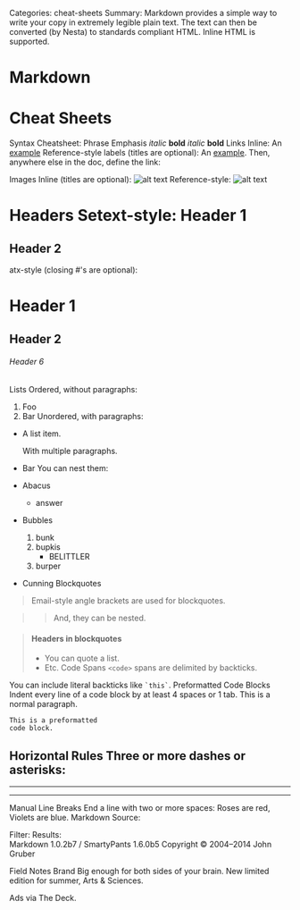 Categories: cheat-sheets
Summary: Markdown provides a simple way to write your copy in extremely legible plain text. The text can then be converted (by Nesta) to standards compliant HTML. Inline HTML is supported.

# Markdown

# Cheat Sheets

Syntax Cheatsheet:
Phrase Emphasis
*italic*   **bold**
_italic_   __bold__
Links
Inline:
An [example](http://url.com/ "Title")
Reference-style labels (titles are optional):
An [example][id]. Then, anywhere
else in the doc, define the link:

  [id]: http://example.com/  "Title"
Images
Inline (titles are optional):
![alt text](/path/img.jpg "Title")
Reference-style:
![alt text][id]

[id]: /url/to/img.jpg "Title"
Headers
Setext-style:
Header 1
========

Header 2
--------
atx-style (closing #'s are optional):
# Header 1 #

## Header 2 ##

###### Header 6
Lists
Ordered, without paragraphs:
1.  Foo
2.  Bar
Unordered, with paragraphs:
*   A list item.

    With multiple paragraphs.

*   Bar
You can nest them:
*   Abacus
    * answer
*   Bubbles
    1.  bunk
    2.  bupkis
        * BELITTLER
    3. burper
*   Cunning
Blockquotes
> Email-style angle brackets
> are used for blockquotes.

> > And, they can be nested.

> #### Headers in blockquotes
> 
> * You can quote a list.
> * Etc.
Code Spans
`<code>` spans are delimited
by backticks.

You can include literal backticks
like `` `this` ``.
Preformatted Code Blocks
Indent every line of a code block by at least 4 spaces or 1 tab.
This is a normal paragraph.

    This is a preformatted
    code block.
Horizontal Rules
Three or more dashes or asterisks:
---

* * *

- - - - 
Manual Line Breaks
End a line with two or more spaces:
Roses are red,   
Violets are blue.
Markdown Source:

Filter:  Results:  
Markdown 1.0.2b7 / SmartyPants 1.6.0b5
Copyright © 2004–2014 John Gruber

Field Notes Brand
Big enough for both sides of your brain. New limited edition for summer, Arts & Sciences.

Ads via The Deck.